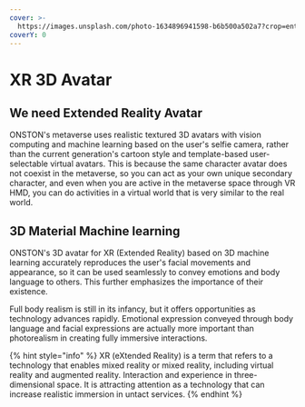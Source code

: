 ```yaml
---
cover: >-
  https://images.unsplash.com/photo-1634896941598-b6b500a502a7?crop=entropy&cs=srgb&fm=jpg&ixid=MnwxOTcwMjR8MHwxfHNlYXJjaHwzfHwzZCUyMGF2YXRhcnxlbnwwfHx8fDE2MzkyNTIwMDk&ixlib=rb-1.2.1&q=85
coverY: 0
---
```


# XR 3D Avatar

## We need Extended Reality Avatar

ONSTON's metaverse uses realistic textured 3D avatars with vision computing and machine learning based on the user's selfie camera, rather than the current generation's cartoon style and template-based user-selectable virtual avatars. This is because the same character avatar does not coexist in the metaverse, so you can act as your own unique secondary character, and even when you are active in the metaverse space through VR HMD, you can do activities in a virtual world that is very similar to the real world.

## 3D Material Machine learning

ONSTON's 3D avatar for XR (Extended Reality) based on 3D machine learning accurately reproduces the user's facial movements and appearance, so it can be used seamlessly to convey emotions and body language to others. This further emphasizes the importance of their existence.&#x20;

Full body realism is still in its infancy, but it offers opportunities as technology advances rapidly. Emotional expression conveyed through body language and facial expressions are actually more important than photorealism in creating fully immersive interactions.

{% hint style="info" %}
XR (eXtended Reality) is a term that refers to a technology that enables mixed reality or mixed reality, including virtual reality and augmented reality. Interaction and experience in three-dimensional space. It is attracting attention as a technology that can increase realistic immersion in untact services.
{% endhint %}
